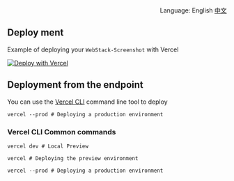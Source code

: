 <div align="right">
  Language:
  English
  <a title="中文" href="/README.md">中文</a>
</div>

## Deploy ment

Example of deploying your `WebStack-Screenshot` with Vercel

[![Deploy with Vercel](https://vercel.com/button)](https://vercel.com/new/clone?repository-url=https://github.com/Lete114/WebStack-Screenshot/tree/Vercel)

## Deployment from the endpoint

You can use the [Vercel CLI](https://vercel.com/download) command line tool to deploy

```shell
vercel --prod # Deploying a production environment
```

### Vercel CLI Common commands

```shell
vercel dev # Local Preview

vercel # Deploying the preview environment

vercel --prod # Deploying a production environment
```

